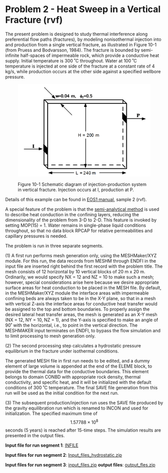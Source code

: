 # Problem 2 - Heat Sweep in a Vertical Fracture (rvf)

The present problem is designed to study thermal interference along preferential flow paths (fractures), by modeling nonisothermal injection into and production from a single vertical fracture, as illustrated in Figure 10-1 (from Pruess and Bodvarsson, 1984). The fracture is bounded by semi-infinite half-spaces of impermeable rock, which provide a conductive heat supply. Initial temperature is 300 ˚C throughout. Water at 100 ˚C temperature is injected at one side of the fracture at a constant rate of 4 kg/s, while production occurs at the other side against a specified wellbore pressure.&#x20;

<figure><img src="../../.gitbook/assets/image (1).png" alt=""><figcaption><p>Figure 10-1 Schematic diagram of injection-production system in vertical fracture. Injection occurs at I, production at P.</p></figcaption></figure>

Details of this example can be found in [EOS1 manual](https://drive.google.com/file/d/19jQ5UnMi8XPlm6PZp59NQr2p6D8Y55DZ/view?usp=drive\_link), sample 2 (rvf).

A special feature of the problem is that the [semi-analytical method](../../governing-equations/semi-analytical-conductive-heat-exchange.md) is used to describe heat conduction in the confining layers, reducing the dimensionality of the problem from 3-D to 2-D. This feature is invoked by setting MOP(15) = 1. Water remains in single-phase liquid conditions throughout, so that no data block RPCAP for relative permeabilities and capillary pressures is needed.&#x20;

The problem is run in three separate segments.&#x20;

(1) A first run performs mesh generation only, using the MESHMaker/XYZ module. For this run, the data records from MESHM through ENDFI in the input file are inserted right behind the first record with the problem title. The mesh consists of 12 horizontal by 10 vertical blocks of 20 m x 20 m. Ordinarily, we would specify NX = 12 and NZ = 10 to make such a mesh; however, special considerations arise here because we desire appropriate surface areas for heat conduction to be placed in the MESH file. By default, in the MESHMaker/XYZ module the interface areas with impermeable confining beds are always taken to be in the X-Y plane, so that in a mesh with vertical Z-axis the interface areas for conductive heat transfer would be assigned to the top and bottom boundaries. To properly assign the desired lateral heat transfer areas, the mesh is generated as an X-Y mesh (NX = 12, NY = 10, NZ = 1), and the Y-axis is specified to make an angle of 90˚ with the horizontal, i.e., to point in the vertical direction. The MESHMAKER input terminates on ENDFI, to bypass the flow simulation and to limit processing to mesh generation only.

(2) The second processing step calculates a hydrostatic pressure equilibrium in the fracture under isothermal conditions.

The generated MESH file in first run needs to be edited, and a dummy element of large volume is appended at the end of the ELEME block, to provide the thermal data for the conductive boundaries. This element belongs to domain CONBD with appropriate rock density, thermal conductivity, and specific heat, and it will be initialized with the default conditions of 300 ˚C temperature. The final SAVE file generation from this run will be used as the initial condition for the next run.

(3)  The subsequent production/injection run uses the SAVE file produced by the gravity equilibration run which is renamed to INCON and used for initialization. The specified maximum time of $$1.57788 \times 10^{8}$$seconds (5 years) is reached after 15-time steps. The simulation results are presented in the output files.

**Input file for run segment 1**: [INFILE](https://drive.google.com/file/d/1AVgqlQuGmiuajSbCt9e0ZeFTj2BaJ5gq/view?usp=sharing)

**Input files for run segment 2**: [Input\_files\_hydrostatic.zip](https://drive.google.com/file/d/1alAoVppNo8zNCcjmxUTYJyJD0Sn0S\_y9/view?usp=sharing)

**Input files for run segment 3**: [input\_files.zip](https://drive.google.com/file/d/1cKZpz6hp15\_JfI1jPr32c5LqrMbJZqQC/view?usp=sharing)         **output files**: [output\_fles.zip](https://drive.google.com/file/d/1yMdRnsadXsMLtb8OKQtAb9hJbVIyQ59j/view?usp=sharing)
